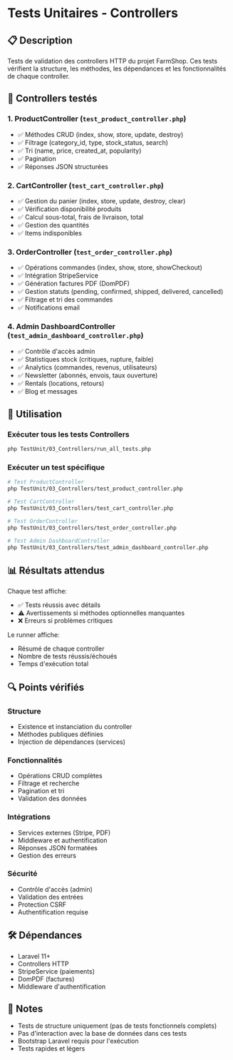 # Tests Unitaires - Controllers

## 📋 Description

Tests de validation des controllers HTTP du projet FarmShop. Ces tests vérifient la structure, les méthodes, les dépendances et les fonctionnalités de chaque controller.

## 🎯 Controllers testés

### 1. ProductController (`test_product_controller.php`)
- ✅ Méthodes CRUD (index, show, store, update, destroy)
- ✅ Filtrage (category_id, type, stock_status, search)
- ✅ Tri (name, price, created_at, popularity)
- ✅ Pagination
- ✅ Réponses JSON structurées

### 2. CartController (`test_cart_controller.php`)
- ✅ Gestion du panier (index, store, update, destroy, clear)
- ✅ Vérification disponibilité produits
- ✅ Calcul sous-total, frais de livraison, total
- ✅ Gestion des quantités
- ✅ Items indisponibles

### 3. OrderController (`test_order_controller.php`)
- ✅ Opérations commandes (index, show, store, showCheckout)
- ✅ Intégration StripeService
- ✅ Génération factures PDF (DomPDF)
- ✅ Gestion statuts (pending, confirmed, shipped, delivered, cancelled)
- ✅ Filtrage et tri des commandes
- ✅ Notifications email

### 4. Admin DashboardController (`test_admin_dashboard_controller.php`)
- ✅ Contrôle d'accès admin
- ✅ Statistiques stock (critiques, rupture, faible)
- ✅ Analytics (commandes, revenus, utilisateurs)
- ✅ Newsletter (abonnés, envois, taux ouverture)
- ✅ Rentals (locations, retours)
- ✅ Blog et messages

## 🚀 Utilisation

### Exécuter tous les tests Controllers
```bash
php TestUnit/03_Controllers/run_all_tests.php
```

### Exécuter un test spécifique
```bash
# Test ProductController
php TestUnit/03_Controllers/test_product_controller.php

# Test CartController
php TestUnit/03_Controllers/test_cart_controller.php

# Test OrderController
php TestUnit/03_Controllers/test_order_controller.php

# Test Admin DashboardController
php TestUnit/03_Controllers/test_admin_dashboard_controller.php
```

## 📊 Résultats attendus

Chaque test affiche:
- ✅ Tests réussis avec détails
- ⚠️  Avertissements si méthodes optionnelles manquantes
- ❌ Erreurs si problèmes critiques

Le runner affiche:
- Résumé de chaque controller
- Nombre de tests réussis/échoués
- Temps d'exécution total

## 🔍 Points vérifiés

### Structure
- Existence et instanciation du controller
- Méthodes publiques définies
- Injection de dépendances (services)

### Fonctionnalités
- Opérations CRUD complètes
- Filtrage et recherche
- Pagination et tri
- Validation des données

### Intégrations
- Services externes (Stripe, PDF)
- Middleware et authentification
- Réponses JSON formatées
- Gestion des erreurs

### Sécurité
- Contrôle d'accès (admin)
- Validation des entrées
- Protection CSRF
- Authentification requise

## 🛠️ Dépendances

- Laravel 11+
- Controllers HTTP
- StripeService (paiements)
- DomPDF (factures)
- Middleware d'authentification

## 📝 Notes

- Tests de structure uniquement (pas de tests fonctionnels complets)
- Pas d'interaction avec la base de données dans ces tests
- Bootstrap Laravel requis pour l'exécution
- Tests rapides et légers

